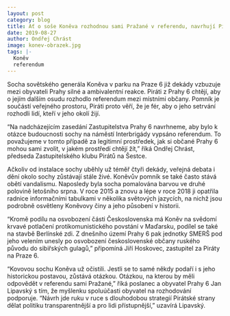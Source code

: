 ```yaml
---
layout: post
category: blog
title: Ať o soše Koněva rozhodnou sami Pražané v referendu, navrhují Piráti z Prahy 6
date: 2019-08-27
author: Ondřej Chrást
image: konev-obrazek.jpg
tags: |-
  Koněv
  referendum
---
```

Socha sovětského generála Koněva v parku na Praze 6 již dekády vzbuzuje mezi obyvateli Prahy silné a ambivalentní reakce. Piráti z Prahy 6 chtějí, aby o jejím dalším osudu rozhodlo referendum mezi místními občany. Pomník je součástí veřejného prostoru, Piráti proto věří, že je fér, aby o jeho setrvání rozhodli lidí, kteří v jeho okolí žijí.

“Na nadcházejícím zasedání Zastupitelstva Prahy 6 navrhneme, aby bylo k otázce budoucnosti sochy na náměstí Interbrigády vypsáno referendum. To považujeme v tomto případě za legitimní prostředek, jak si občané Prahy 6 mohou sami zvolit, v jakém prostředí chtějí žít,” říká Ondřej Chrást, předseda Zastupitelského klubu Pirátů na Šestce.

Ačkoliv od instalace sochy uběhly už téměř čtyři dekády, veřejná debata i dění okolo sochy zůstávají stále živé. Koněvův pomník se také často stává obětí vandalismu. Naposledy byla socha pomalována barvou ve druhé polovině letošního srpna. V roce 2015 a znovu a lépe v roce 2018 ji opatřila radnice informačními tabulkami v několika světových jazycích, na nichž jsou podrobně osvětleny Koněvovy činy a jeho působení v historii.

“Kromě podílu na osvobození části Československa má Koněv na svědomí krvavé potlačení protikomunistického povstání v Maďarsku, podílel se také na stavbě Berlínské zdi. Z dnešního území Prahy 6 pak jednotky SMERŠ pod jeho velením unesly po osvobození československé občany ruského původu do sibiřských gulagů,” připomíná Jiří Hoskovec, zastupitel za Piráty na Praze 6.

“Kovovou sochu Koněva už očistili. Jestli se to samé někdy podaří i s jeho historickou postavou,  zůstává otázkou. Otázkou, na kterou by měli odpovědět v referendu sami Pražané,” říká poslanec a obyvatel Prahy 6 Jan Lipavský s tím, že myšlenku spoluúčasti obyvatel na rozhodování podporuje. “Návrh jde ruku v ruce s dlouhodobou strategií Pirátské strany dělat politiku transparentnější a pro lidi přístupnější,” uzavírá Lipavský.
